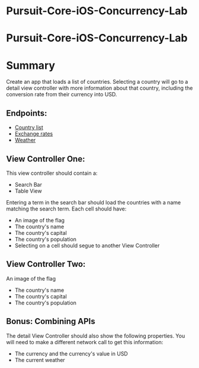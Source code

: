 # Pursuit-Core-iOS-Concurrency-Lab
# Pursuit-Core-iOS-Concurrency-Lab

# Summary

Create an app that loads a list of countries.  Selecting a country will go to a detail view controller with more information about that country, including the conversion rate from their currency into USD.

## Endpoints:

- [Country list](https://restcountries.eu/rest/v2/name/united)
- [Exchange rates](http://data.fixer.io/api/latest?access_key=a17aef5ece92cf36d9c5963f7f4babf1&format=1)
- [Weather](https://www.metaweather.com/api/)
 

## View Controller One:

This view controller should contain a:

- Search Bar
- Table View

Entering a term in the search bar should load the countries with a name matching the search term.  Each cell should have:

- An image of the flag
- The country's name
- The country's capital
- The country's population
- Selecting on a cell should segue to another View Controller

## View Controller Two:

An image of the flag
- The country's name
- The country's capital
- The country's population

## Bonus: Combining APIs

The detail View Controller should also show the following properties.  You will need to make a different network call to get this information:

- The currency and the currency's value in USD
- The current weather
